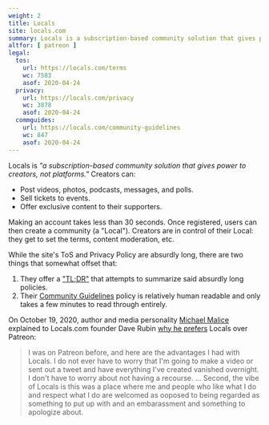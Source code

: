 ```yaml
---
weight: 2
title: Locals
site: locals.com
summary: Locals is a subscription-based community solution that gives power to creators.
altfor: [ patreon ]
legal:
  tos:
    url: https://locals.com/terms
    wc: 7583
    asof: 2020-04-24
  privacy:
    url: https://locals.com/privacy
    wc: 3878
    asof: 2020-04-24
  commguides:
    url: https://locals.com/community-guidelines
    wc: 847
    asof: 2020-04-24
---
```


Locals is _"a subscription-based community solution that gives power to creators, not platforms."_
Creators can:
- Post videos, photos, podcasts, messages, and polls.
- Sell tickets to events.
- Offer exclusive content to their supporters.

Making an account takes less than 30 seconds.
Once registered, users can then create a community (a "Local").
Creators are in control of their Local: they get to set the terms, content moderation, etc.

While the site's ToS and Privacy Policy are absurdly long, there are two things that somewhat offset that:
1. They offer a ["TL;DR"](https://locals.com/tldr) that attempts to summarize said absurdly long policies.
2. Their [Community Guidelines](https://locals.com/community-guidelines) policy is relatively human readable and only takes a few minutes to read through entirely.

On October 19, 2020, author and media personality [Michael
Malice](https://malice.locals.com/) explained to Locals.com founder Dave Rubin
[why he prefers](https://www.bitchute.com/video/tlFsvbDEf1E/) Locals over
Patreon:

> I was on Patreon before, and here are the advantages I had with Locals. I do
> not ever have to worry that I'm going to make a video or sent out a tweet and
> have everything I've created vanished overnight. I don't have to worry about
> not having a recourse. ... Second, the vibe of Locals is this was a place
> where me and people who like what I do and respect what I do are welcomed as
> ooposed to being regarded as something to put up with and an embarassment and
> something to apologize about.
